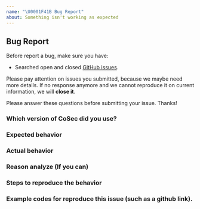 ```yaml
---
name: "\U0001F41B Bug Report"
about: Something isn't working as expected
---
```


## Bug Report

Before report a bug, make sure you have:

- Searched open and closed [GitHub issues](https://github.com/Ahoo-Wang/CoSec/issues).

Please pay attention on issues you submitted, because we maybe need more details.
If no response anymore and we cannot reproduce it on current information, we will **close it**.

Please answer these questions before submitting your issue. Thanks!

### Which version of CoSec did you use?

### Expected behavior

### Actual behavior

### Reason analyze (If you can)

### Steps to reproduce the behavior

### Example codes for reproduce this issue (such as a github link).
